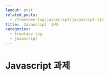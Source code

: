 ```yaml
---
layout: post
related_posts:
  - /frontdev-log/javascript/javascript-11/
title:  Javascript  과제
categories: 
  - frontdev-log
  - javascript
---
```


# Javascript  과제

<!DOCTYPE html>
<html lang="en">
<head>
  <meta charset="UTF-8">
  <meta http-equiv="X-UA-Compatible" content="IE=edge">
  <meta name="viewport" content="width=device-width, initial-scale=1.0">
  <title>Document</title>
</head>
<body>
  <script>
var lotto = [];
for (i = 0; i <= 6; i++) {
  var num = Math.floor(Math.random() * 45) + 1;
  if (lotto.indexOf(num) === -1) {
    lotto.push(num);
  } else {
    i--
  }
}
lotto.sort(function (a, b) {
  return a - b;
});

document.write(lotto);
</script>
</body>
</html>





